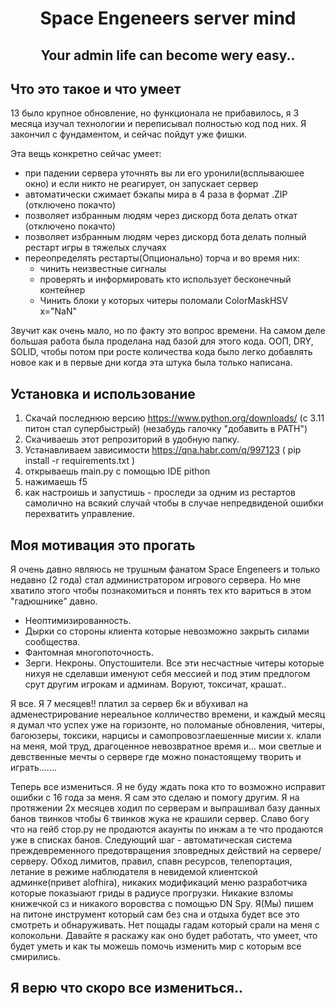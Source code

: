 <h1 align="center">Space Engeneers server mind</h1>

<h2 align="center">Your admin life can become wery easy..</h2>

## Что это такое и что умеет

13 было крупное обновление, но функционала не прибавилось, я 3 месяца изучал технологии и переписывал полностью код под них. Я закончил с фундаментом, и сейчас пойдут уже фишки.

Эта вещь конкретно сейчас умеет:
- при падении сервера уточнять вы ли его уронили(всплываюшее окно) и если никто не реагирует, он запускает сервер
- автоматически сжимает бэкапы мира в 4 раза в формат .ZIP (отключено покачто)
- позволяет избранным людям через дискорд бота делать откат (отключено покачто)
- позволяет избранным людям через дискорд бота делать полный рестарт игры в тяжелых случаях
- переопределять рестарты(Опционально) торча и во время них:
  - чинить неизвестные сигналы
  - проверять и информировать кто использует бесконечный контейнер
  - Чинить блоки у которых читеры поломали ColorMaskHSV x="NaN"

Звучит как очень мало, но по факту это вопрос времени. На самом деле большая работа была проделана над базой для этого кода. ООП, DRY, SOLID, чтобы потом при росте количества кода было легко добавлять новое как и в первые дни когда эта штука была только написана.

## Установка и использование

1. Скачай последнюю версию https://www.python.org/downloads/ (с 3.11 питон стал супербыстрый) (незабудь галочку "добавить в PATH")
2. Скачиваешь этот репрозиторий в удобную папку.
3. Устанавливаем зависимости https://qna.habr.com/q/997123 ( pip install -r requirements.txt )
4. открываешь main.py с помощью IDE pithon
5. нажимаешь f5
6. как настроишь и запустишь - проследи за одним из рестартов самолично на всякий случай чтобы в случае непредвиденой ошибки перехватить управление.

## Моя мотивация это прогать

Я очень давно являюсь не трушным фанатом Space Engeneers и только недавно (2 года) стал администратором игрового сервера. Но мне хватило этого чтобы познакомиться и понять тех кто вариться в этом "гадюшнике" давно. 

- Неоптимизированность.
- Дырки со стороны клиента которые невозможно закрыть силами сообщества.
- Фантомная многопоточность.
- Зерги. Некроны. Опустошители. Все эти несчастные читеры которые нихуя не сделавши именуют себя мессией и под этим предлогом срут другим игрокам и админам. Воруют, токсичат, крашат..

Я все. Я 7 месяцев!! платил за сервер 6к и вбухивал на адменестрирование нереальное колличество времени, и каждый месяц я думал что успех уже на горизонте, но поломаные обновления, читеры, багоюзеры, токсики, нарцисы и самопровозглаешенные мисии х. клали на меня, мой труд, драгоценное невозвратное время и... мои светлые и девственные мечты о сервере где можно понастоящему творить и играть.......

Теперь все измениться. Я не буду ждать пока кто то возможно исправит ошибки с 16 года за меня. Я сам это сделаю и помогу другим. Я на протяжении 2х месяцев ходил по серверам и выпрашивал базу данных банов твинков чтобы 6 твинков жука не крашили сервер. Славо богу что на гейб стор.ру не продаются акаунты по инжам а те что продаются уже в списках банов. Следующий шаг - автоматическая система преждевременного предотвращения зловредных действий на сервере/серверу. Обход лимитов, правил, спавн ресурсов, телепортация, летание в режиме наблюдателя в невидемой клиентской админке(привет alofhira), никаких модификаций меню разработчика которые показыают гриды в радиусе прогрузки. Никакие взломы книжечкой сз и никакого воровства с помощью DN Spy. Я(Мы) пишем на питоне инструмент который сам без сна и отдыха будет все это смотреть и обнаруживать. Нет пощады гадам который срали на меня с колокольни. Давайте я раскажу как оно будет работать, что умеет, что будет уметь и как ты можешь помочь изменить мир с которым все смирились.

## Я верю что скоро все измениться.. 
